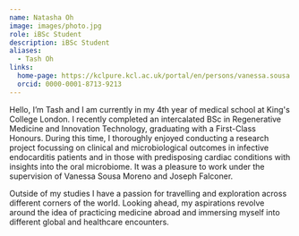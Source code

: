 ```yaml
---
name: Natasha Oh
image: images/photo.jpg
role: iBSc Student
description: iBSc Student
aliases:
  - Tash Oh
links:
  home-page: https://kclpure.kcl.ac.uk/portal/en/persons/vanessa.sousa
  orcid: 0000-0001-8713-9213
---
```


Hello, I’m Tash and I am currently in my 4th year of medical school at King's College London. I recently completed an intercalated BSc in Regenerative Medicine and Innovation Technology, graduating with a First-Class Honours. During this time, I thoroughly enjoyed conducting a research project focussing on clinical and microbiological outcomes in infective endocarditis patients and in those with predisposing cardiac conditions with insights into the oral microbiome. It was a pleasure to work under the supervision of Vanessa Sousa Moreno and Joseph Falconer.
 
Outside of my studies I have a passion for travelling and exploration across different corners of the world. Looking ahead, my aspirations revolve around the idea of practicing medicine abroad and immersing myself into different global and healthcare encounters.
